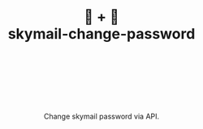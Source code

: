 <div align="center">
  <h1>
    <br/>
    <br/>
    🔑 + 🤖
    <br />
    skymail-change-password
    <br />
    <br />
    <br />
    <br />
  </h1>
  <div>
    <br />
    Change skymail password via API.
    <br />
    <br />
